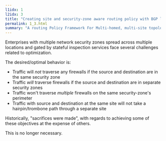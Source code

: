 ```yaml
---
l1idx: 1
l2idx: 3
title: "Creating site and security-zone aware routing policy with BGP large-community KVPs"
permalink: 1_3.html
summary: "A routing Policy Framework For Multi-homed, multi-site topologies with multiple distributed network-security zones."
---
```


Enterprises with multiple network security zones spread across multiple locations and gated by stateful inspection services face several challenges related to optimization.

The desired/optimal behavior is:
  - Traffic will *not* traverse any firewalls if the source and destination are in the same security zone
  - Traffic *will* traverse firewalls if the source and destination are in separate security zones
  - Traffic won't traverse *multiple* firewalls on the same security-zone's perimeter
  - Traffic with source and destination at the same site will not take a hairpin/trombone path through a separate site

Historically, "sacrifices were made", with regards to achieving some of these objectives at the expense of others.

This is no longer necessary.

